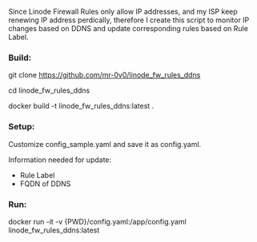 Since Linode Firewall Rules only allow IP addresses, and my ISP keep renewing IP address perdically, therefore I create this script to monitor IP changes based on DDNS and update corresponding rules based on Rule Label.


### Build:

git clone https://github.com/mr-0v0/linode_fw_rules_ddns

cd linode_fw_rules_ddns

docker build -t linode_fw_rules_ddns:latest .

### Setup:

Customize config_sample.yaml and save it as config.yaml.

Information needed for update:
- Rule Label
- FQDN of DDNS


### Run:

docker run -it -v {PWD}/config.yaml:/app/config.yaml linode_fw_rules_ddns:latest

